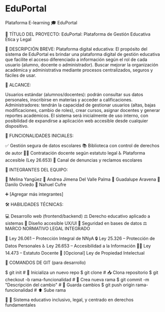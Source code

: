 # EduPortal
Plataforma E-learning
🎓 EduPortal

📌 TÍTULO DEL PROYECTO:
EduPortal: Plataforma de Gestión Educativa Ética y Legal

📝 DESCRIPCIÓN BREVE:
Plataforma digital educativa: El propósito del sistema de EduPortal es brindar una plataforma digital de gestión educativa que facilite el acceso diferenciado a información según el rol de cada usuario (alumno, docente o administrador). Buscar mejorar la organización académica y administrativa mediante procesos centralizados, seguros y fáciles de usar.

📝 ALCANCE:

Usuarios estándar (alumnos/docentes): podrán consultar sus datos personales, inscribirse en materias y acceder a calificaciones.
Administradores: tendrán la capacidad de gestionar usuarios (altas, bajas modificaciones, cambio de roles), crear cursos, asignar docentes y generar reportes académicos.
El sistema será inicialmente de uso interno, con posibilidad de expandirse a aplicación web accesible desde cualquier dispositivo.

🚀 FUNCIONALIDADES INICIALES:


✅ Gestión segura de datos escolares
📚 Biblioteca con control de derechos de autor
👩‍🏫 Contratación docente según estatuto legal
♿ Plataforma accesible (Ley 26.653)
📣 Canal de denuncias y reclamos escolares

👥 INTEGRANTES DEL EQUIPO:

👩 Melina Yangüez
👩 Andrea Jimena Del Valle Palma
👩 Guadalupe Aravena
👦 Danilo Oviedo
👦 Nahuel Cufre

➕ [Agregar más integrantes]

🛠️ HABILIDADES TÉCNICAS:

💻 Desarrollo web (frontend/backend)
⚖️ Derecho educativo aplicado a sistemas
🎨 Diseño accesible UX/UI
🔐 Seguridad en bases de datos
⚖️ MARCO NORMATIVO LEGAL INTEGRADO

📜 Ley 26.061 – Protección Integral de NNyA
🔒 Ley 25.326 – Protección de Datos Personales
♿ Ley 26.653 – Accesibilidad a la Información
👩‍🏫 Ley 14.473 – Estatuto Docente
🧠 [Opcional] Ley de Propiedad Intelectual

🧪 COMANDOS DE GIT (para desarrollo)

$ git init                             # 🚀 Inicializa un nuevo repo
$ git clone <repositorio>             # 📥 Clona repositorio
$ git checkout -b rama-funcionalidad  # 🌱 Crea nueva rama
$ git commit -m "Descripción del cambio"  # 💾 Guarda cambios
$ git push origin rama-funcionalidad  # ⬆️ Sube rama

🧪 🧠 Sistema educativo inclusivo, legal, y centrado en derechos fundamentales
